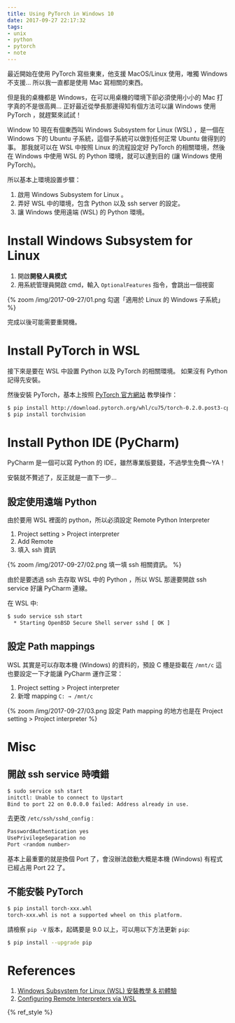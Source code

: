 ```yaml
---
title: Using PyTorch in Windows 10
date: 2017-09-27 22:17:32
tags:
- unix
- python
- pytorch
- note
---
```


最近開始在使用 PyTorch 寫些東東，他支援 MacOS/Linux 使用，唯獨 Windows 不支援…
所以我一直都是使用 Mac 寫相關的東西。

但是我的桌機都是 Windows，在可以用桌機的環境下卻必須使用小小的 Mac 打字真的不是很高興…
正好最近從學長那邊得知有個方法可以讓 Windows 使用 PyTorch ，就趕緊來試試！

<!-- more -->

Window 10 現在有個東西叫 Windows Subsystem for Linux (WSL) ，是一個在 Windows 下的 Ubuntu 子系統，這個子系統可以做到任何正常 Ubuntu 做得到的事。
那我就可以在 WSL 中按照 Linux 的流程設定好 PyTorch 的相關環境，然後在 Windows 中使用 WSL 的 Python 環境，就可以達到目的 (讓 Windows 使用 PyTorch)。

所以基本上環境設置步驟：

1. 啟用 Windows Subsystem for Linux 。
2. 弄好 WSL 中的環境，包含 Python 以及 ssh server 的設定。
3. 讓 Windows 使用遠端 (WSL) 的 Python 環境。

# Install Windows Subsystem for Linux

1. 開啟**開發人員模式**
2. 用系統管理員開啟 cmd，輸入 `OptionalFeatures` 指令，會跳出一個視窗

{% zoom /img/2017-09-27/01.png  勾選「適用於 Linux 的 Windows 子系統」 %}

完成以後可能需要重開機。

# Install PyTorch in WSL

接下來是要在 WSL 中設置 Python 以及 PyTorch 的相關環境。
如果沒有 Python 記得先安裝。

然後安裝 PyTorch，基本上按照 [PyTorch 官方網站](http://pytorch.org) 教學操作：

```bash
$ pip install http://download.pytorch.org/whl/cu75/torch-0.2.0.post3-cp27-cp27mu-manylinux1_x86_64.whl
$ pip install torchvision
```

# Install Python IDE (PyCharm)

PyCharm 是一個可以寫 Python 的 IDE，雖然專業版要錢，不過學生免費～YA！

安裝就不贅述了，反正就是一直下一步…

## 設定使用遠端 Python

由於要用 WSL 裡面的 python，所以必須設定 Remote Python Interpreter

1. Project setting > Project interpreter
2. Add Remote
3. 填入 ssh 資訊

{% zoom /img/2017-09-27/02.png  填一填 ssh 相關資訊。 %}

由於是要透過 ssh 去存取 WSL 中的 Python ，所以 WSL 那邊要開啟 ssh service 好讓 PyCharm 連線。

在 WSL 中:

```bash
$ sudo service ssh start
  * Starting OpenBSD Secure Shell server sshd [ OK ]
```

## 設定 Path mappings

WSL 其實是可以存取本機 (Windows) 的資料的，預設 C 槽是掛載在 `/mnt/c`
這也要設定一下才能讓 PyCharm 運作正常：

1. Project setting > Project interpreter
2. 新增 mapping `C: → /mnt/c`

{% zoom /img/2017-09-27/03.png 設定 Path mapping 的地方也是在 Project setting > Project interpreter %}

# Misc

## 開啟 ssh service 時噴錯

```bash
$ sudo service ssh start
initctl: Unable to connect to Upstart
Bind to port 22 on 0.0.0.0 failed: Address already in use.
```

去更改 `/etc/ssh/sshd_config` :

```bash
PasswordAuthentication yes
UsePrivilegeSeparation no
Port <random number>
```

基本上最重要的就是換個 Port 了，會沒辦法啟動大概是本機 (Windows) 有程式已經占用 Port 22 了。

## 不能安裝 PyTorch

```bash
$ pip install torch-xxx.whl
torch-xxx.whl is not a supported wheel on this platform.
```

請檢察 `pip -V` 版本，起碼要是 9.0 以上，可以用以下方法更新 `pip`:

```bash
$ pip install --upgrade pip
```

# References

1. [Windows Subsystem for Linux (WSL) 安裝教學 & 初體驗](https://blog.birkhoff.me/bash_on_windows_installation/)
2. [Configuring Remote Interpreters via WSL](https://www.jetbrains.com/help/pycharm/configuring-remote-interpreters-via-wsl.html)

{% ref_style %}
